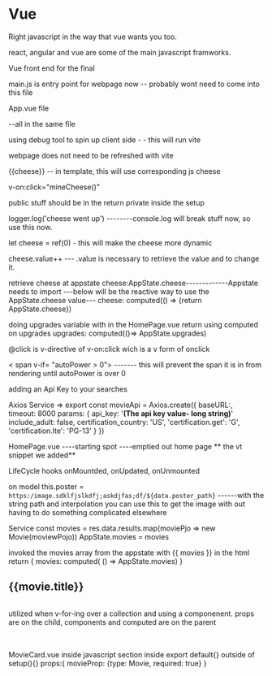 # Vue

Right javascript in the way that vue wants you too.

react, angular and vue are some of the main javascript framworks.

Vue front end for the final

main.js is entry point for webpage now
-- probably wont need to come into this file

App.vue file

<template>
html
</template>

<script>
javascript
</script>

<style>
css 
</style>

--all in the same file

using debug tool to spin up client side - - this will run vite

webpage does not need to be refreshed with vite

{{cheese}} -- in template, this will use corresponding js cheese 

v-on:click="mineCheese()"

public stuff should be in the return
private inside the setup

logger.log('cheese went up') --------console.log will break stuff now, so use this now.

let cheese = ref(0) - this will make the cheese more dynamic

cheese.value++ --- .value is necessary to retrieve the value and to change it.

retrieve cheese at appstate
cheese:AppState.cheese-------------Appstate needs to import
---below will be the reactive way to use the AppState.cheese value---
cheese: computed(() => {return AppState.cheese})

doing upgrades variable with in the HomePage.vue return
using computed on upgrades
upgrades: computed(()=> AppState.upgrades)

@click is v-directive of v-on:click wich is a v form of onclick

< span v-if= "autoPower > 0"> ------- this will prevent the span it is in from rendering until autoPower is over 0


<!-- SECTION TUESDAY -->

<!-- STUB API KEY -->
adding an Api Key to your searches


Axios Service => 
                      export const movieApi = Axios.create({
                        baseURL:,  
                        timeout: 8000
                        params: {
                          api_key: '**(The api key value- long string)**'
                          include_adult: false,
                          certification_country: 'US',
                          'certification.get': 'G',
                          'certification.lte': 'PG-13'
                        }
                      })


HomePage.vue
----starting spot
----emptied out home page ** the vt snippet we added**

LifeCycle hooks 
onMountded, onUpdated, onUnmounted

on model
  this.poster = `https:/image.sdklfjslkdfj;askdjfas;df/${data.poster_path}` ------with the string path and interpolation you can use this to get the image with out having to do something complicated elsewhere

  Service
  const movies = res.data.results.map(moviePjo => new Movie(moviewPojo))
  AppState.movies = movies

<!-- STUB movies variable -->
invoked the movies array from the appstate with {{ movies }} in the html
return {
  movies: computed( () => AppState.movies)
}

<!-- STUB iterate over data -->
<h2 v-for="movie in movies" :key="movie.id">
{{movie.title}}
</h2>

<!-- STUB image iteration -->
<img :src="movie.poster" :alt="movie.title">

<!-- STUB component iteration -->
utilized when v-for-ing over a collection and using a componenent. props are on the child, components and computed are on the parent

<h2 v-for="movie in movies" :key="movie.id" class="col-3"> 
<img :src="movieProp.poster" :alt="movieProp.title">
<MovieCard :movieProp="movie"/>
</h2>

MovieCard.vue
inside javascript section inside export default{} outside of setup(){}
props:{
  movieProp: {type: Movie, required: true}
}
